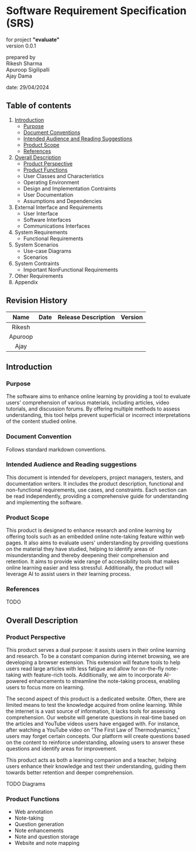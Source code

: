 # Software Requirement Specification (SRS)

for project **"evaluate"** \
version 0.0.1

prepared by \
Rikesh Sharma \
Apuroop Sigilipalli \
Ajay Dama

date: 29/04/2024

## Table of contents

1. [Introduction](#introduction)
    - [Purpose](#purpose)
    - [Document Conventions](#document-convention)
    - [Intended Audience and Reading Suggestions](#intended-audience-and-reading-suggestions)
    - [Product Scope](#product-scope)
    - [References](#references)
2. [Overall Description](#overall-description)
    - [Product Perspective](#product-perspective)
    - [Product Functions](#product-functions)
    - User Classes and Characteristics
    - Operating Environment
    - Design and Implementation Contraints
    - User Documentation
    - Assumptions and Dependencies
3. External Interface and Requirements
    - User Interface
    - Software Interfaces
    - Communications Interfaces
4. System Requirements
    - Functional Requirements
5. System Scenarios
    - Use-case Diagrams
    - Scenarios
6. System Contraints
    - Important NonFunctional Requirements
7. Other Requirements
8. Appendix

## Revision History

| Name          | Date          | Release Description  | Version     |
|:-------------:|:-------------:|:--------------------:|:-----------:|
| Rikesh        |               |                      |             |
| Apuroop       |               |                      |             |
| Ajay          |               |                      |             |

## Introduction

### Purpose

The software aims to enhance online learning by providing a tool to evaluate users' comprehension of various materials, including articles, video tutorials, and discussion forums. By offering multiple methods to assess understanding, this tool helps prevent superficial or incorrect interpretations of the content studied online.

### Document Convention

Follows standard markdown conventions.

### Intended Audience and Reading suggestions

This document is intended for developers, project managers, testers, and documentation writers. It includes the product description, functional and non-functional requirements, use cases, and constraints. Each section can be read independently, providing a comprehensive guide for understanding and implementing the software.

### Product Scope

This product is designed to enhance research and online learning by offering tools such as an embedded online note-taking feature within web pages. It also aims to evaluate users' understanding by providing questions on the material they have studied, helping to identify areas of misunderstanding and thereby deepening their comprehension and retention. It aims to provide wide range of accessibility tools that makes online learning easier and less stressful. Additionally, the product will leverage AI to assist users in their learning process.

### References

TODO

## Overall Description

### Product Perspective

This product serves a dual purpose: it assists users in their online learning and research. To be a constant companion during internet browsing, we are developing a browser extension. This extension will feature tools to help users read large articles with less fatigue and allow for on-the-fly note-taking with feature-rich tools. Additionally, we aim to incorporate AI-powered enhancements to streamline the note-taking process, enabling users to focus more on learning.

The second aspect of this product is a dedicated website. Often, there are limited means to test the knowledge acquired from online learning. While the internet is a vast source of information, it lacks tools for assessing comprehension. Our website will generate questions in real-time based on the articles and YouTube videos users have engaged with. For instance, after watching a YouTube video on "The First Law of Thermodynamics," users may forget certain concepts. Our platform will create questions based on the content to reinforce understanding, allowing users to answer these questions and identify areas for improvement.

This product acts as both a learning companion and a teacher, helping users enhance their knowledge and test their understanding, guiding them towards better retention and deeper comprehension.

TODO Diagrams

### Product Functions

- Web annotation
- Note-taking
- Question generation
- Note enhancements
- Note and question storage
- Website and note mapping
